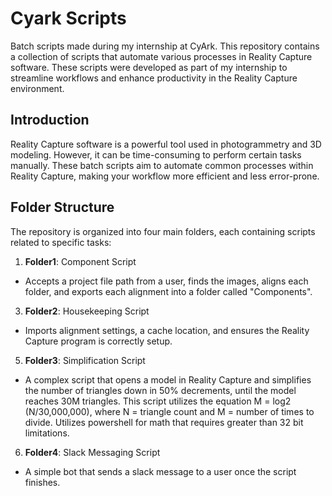 # Cyark Scripts
Batch scripts made during my internship at CyArk. This repository contains a collection of scripts that automate various processes in Reality Capture software. These scripts were developed as part of my internship to streamline workflows and enhance productivity in the Reality Capture environment.

## Introduction

Reality Capture software is a powerful tool used in photogrammetry and 3D modeling. However, it can be time-consuming to perform certain tasks manually. These batch scripts aim to automate common processes within Reality Capture, making your workflow more efficient and less error-prone.

## Folder Structure

The repository is organized into four main folders, each containing scripts related to specific tasks:

1. **Folder1**: Component Script
- Accepts a project file path from a user, finds the images, aligns each folder, and exports each alignment into a folder called "Components".

3. **Folder2**: Housekeeping Script
- Imports alignment settings, a cache location, and ensures the Reality Capture program is correctly setup. 

5. **Folder3**: Simplification Script
- A complex script that opens a model in Reality Capture and simplifies the number of triangles down in 50% decrements, until the model reaches 30M triangles. This script utilizes the equation M = log2 (N/30,000,000), where N = triangle count and M = number of times to divide. Utilizes powershell for math that requires greater than 32 bit limitations. 

6. **Folder4**: Slack Messaging Script
- A simple bot that sends a slack message to a user once the script finishes.
